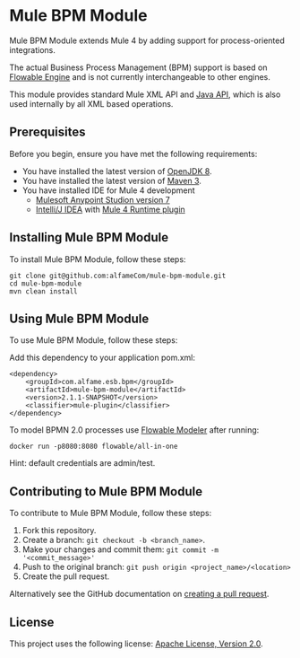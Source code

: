 # Mule BPM Module

Mule BPM Module extends Mule 4 by adding support for process-oriented integrations.

The actual Business Process Management (BPM) support is based on [Flowable Engine](https://github.com/flowable/flowable-engine) and is not currently interchangeable to other engines.

This module provides standard Mule XML API and [Java API](mule-bpm-api), which is also used internally by all XML based operations.

## Prerequisites

Before you begin, ensure you have met the following requirements:
* You have installed the latest version of [OpenJDK 8](https://adoptopenjdk.net).
* You have installed the latest version of [Maven 3](http://maven.apache.org).
* You have installed IDE for Mule 4 development
  * [Mulesoft Anypoint Studion version 7](https://www.mulesoft.com/lp/dl/studio)
  * [Intelli/J IDEA](https://www.jetbrains.com/idea/) with [Mule 4 Runtime plugin](https://plugins.jetbrains.com/plugin/10822-mule-4-runtime-)

## Installing Mule BPM Module

To install Mule BPM Module, follow these steps:
```
git clone git@github.com:alfameCom/mule-bpm-module.git
cd mule-bpm-module
mvn clean install
```

## Using Mule BPM Module

To use Mule BPM Module, follow these steps:

Add this dependency to your application pom.xml:

```
<dependency>
	<groupId>com.alfame.esb.bpm</groupId>
	<artifactId>mule-bpm-module</artifactId>
	<version>2.1.1-SNAPSHOT</version>
	<classifier>mule-plugin</classifier>
</dependency>
```

To model BPMN 2.0 processes use [Flowable Modeler](http://localhost:8080/flowable-modeler) after running:
```
docker run -p8080:8080 flowable/all-in-one
```

Hint: default credentials are admin/test.

## Contributing to Mule BPM Module
To contribute to Mule BPM Module, follow these steps:

1. Fork this repository.
2. Create a branch: `git checkout -b <branch_name>`.
3. Make your changes and commit them: `git commit -m '<commit_message>'`
4. Push to the original branch: `git push origin <project_name>/<location>`
5. Create the pull request.

Alternatively see the GitHub documentation on [creating a pull request](https://help.github.com/en/github/collaborating-with-issues-and-pull-requests/creating-a-pull-request).

## License

This project uses the following license: [Apache License, Version 2.0](https://www.apache.org/licenses/LICENSE-2.0).
